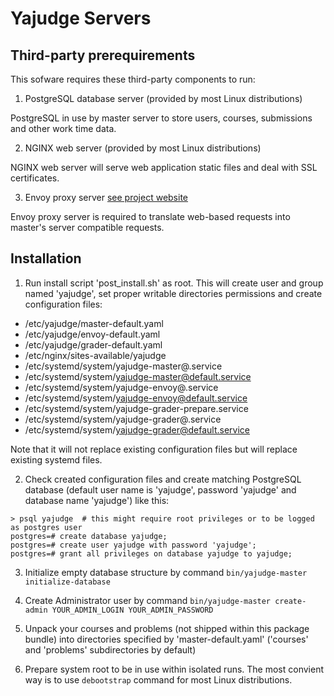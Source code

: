 # Yajudge Servers

## Third-party prerequirements

This sofware requires these third-party components to run:

 1. PostgreSQL database server (provided by most Linux distributions)

 PostgreSQL in use by master server to store users, courses, submissions
 and other work time data.
 
 2. NGINX web server (provided by most Linux distributions)

 NGINX web server will serve web application static files and deal
 with SSL certificates.
 
 3. Envoy proxy server [see project website](https://www.envoyproxy.io/)

 Envoy proxy server is required to translate web-based requests into
 master's server compatible requests.

## Installation

 1. Run install script 'post_install.sh' as root. This will create user
 and group named 'yajudge', set proper writable directories permissions
 and create configuration files:

   - /etc/yajudge/master-default.yaml
   - /etc/yajudge/envoy-default.yaml
   - /etc/yajudge/grader-default.yaml
   - /etc/nginx/sites-available/yajudge
   - /etc/systemd/system/yajudge-master@.service
   - /etc/systemd/system/yajudge-master@default.service
   - /etc/systemd/system/yajudge-envoy@.service
   - /etc/systemd/system/yajudge-envoy@default.service
   - /etc/systemd/system/yajudge-grader-prepare.service
   - /etc/systemd/system/yajudge-grader@.service
   - /etc/systemd/system/yajudge-grader@default.service

 Note that it will not replace existing configuration files but will replace
 existing systemd files.

 2. Check created configuration files and create matching PostgreSQL database
 (default user name is 'yajudge', password 'yajudge' and database name 'yajudge')
 like this:

 ```
 > psql yajudge  # this might require root privileges or to be logged as postgres user 
 postgres=# create database yajudge;
 postgres=# create user yajudge with password 'yajudge';
 postgres=# grant all privileges on database yajudge to yajudge; 
 ```

 3. Initialize empty database structure by command
 `bin/yajudge-master initialize-database`

 4. Create Administrator user by command
 `bin/yajudge-master create-admin YOUR_ADMIN_LOGIN YOUR_ADMIN_PASSWORD`

 5. Unpack your courses and problems (not shipped within this package bundle)
 into directories specified by 'master-default.yaml' ('courses' and 'problems'
 subdirectories by default)

 6. Prepare system root to be in use within isolated runs. The most convient way is
 to use `debootstrap` command for most Linux distributions.
 
